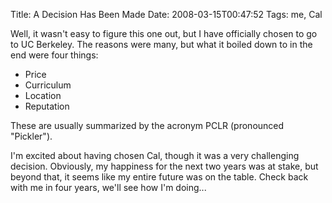 Title: A Decision Has Been Made
Date: 2008-03-15T00:47:52
Tags: me, Cal


Well, it wasn't easy to figure this one out, but I have officially chosen to go to UC Berkeley. The reasons were many, but what it boiled down to in the end were four things:<ul><li>Price</li><li>Curriculum</li><li>Location</li><li>Reputation</li></ul>
These are usually summarized by the acronym PCLR (pronounced "Pickler"). 

I'm excited about having chosen Cal, though it was a very challenging decision. Obviously, my happiness for the next two years was at stake, but beyond that, it seems like my entire future was on the table. Check back with me in four years, we'll see how I'm doing...
